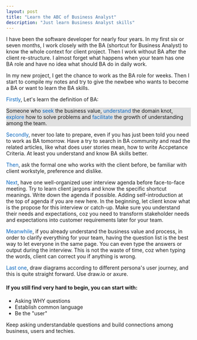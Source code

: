 ```yaml
---
layout: post
title: "Learn the ABC of Business Analyst"
description: "Just learn Business Analyst skills"
---
```

I have been the software developer for  nearly four years. In my first six or seven months, I work closely with the BA (shortcut for Business Analyst) to know the whole context for client project. Then I work without BA after the client re-structure. I almost forget what happens when your team has one BA role and have no idea what should BA do in daily work.

In my new project, I get the chance to work as the BA role for weeks. Then I start to compile my notes and try to give the newbee who wants to become a BA or want to learn the BA skills.

<span style="color:#0564be">Firstly</span>, Let's learn the definition of BA:

<p style="background-color:#E0E0E0">Someone who <span style="color:#0564be">seek</span> the business value, <span style="color:#0564be">understand</span> the domain knot, <span style="color:#0564be">explore</span> how to solve problems and <span style="color:#0564be">facilitate</span> the growth of understanding among the team.</p>

<span style="color:#0564be">Secondly</span>, never too late to prepare, even if you has just been told you need to work as BA tomorrow. Have a try to search in BA community and read the related articles, like what does user stories mean, how to write Accpetance Criteria. At least you understand and know BA skills better.

<span style="color:#0564be">Then</span>, ask the formal one who works with the client before, be familiar with client workstyle, preference and dislike.

<span style="color:#0564be">Next</span>, have one well-organized user interview agenda before face-to-face meeting. Try to learn client jargons and know the specific shortcut meanings. Write down the agenda if possible. Adding self-introduction at the top of agenda if you are new here. In the beginning, let client know what is the propose for this interview or catch-up. Make sure you understand their needs and expectations, coz you need to transform stakeholder needs and expectations into customer requirements later for your team.

<span style="color:#0564be">Meanwhile</span>, if you already understand the business value and process, in order to clarify everything for your team, having the question list is the best way to let everyone in the same page. You can even type the answers or output during the interview. This is not the waste of time, coz when typing the  words, client can correct you if anything is wrong.

<span style="color:#0564be">Last one</span>, draw diagrams according to different persona's user journey, and this is quite straight forward. Use draw.io or axure.

#### If you still find very hard to begin, you can start with:
* Asking WHY questions
* Establish common language
* Be the "user"

Keep asking understandable questions and build connections among business, users and techies.
